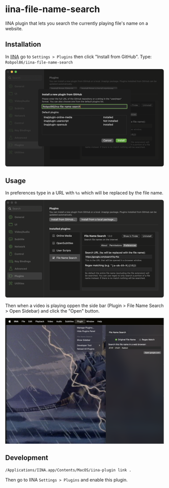 # iina-file-name-search

IINA plugin that lets you search the currently playing file's name on a website.

## Installation

In [IINA](https://iina.io/) go to `Settings > Plugins` then click "Install from GitHub".
Type: `Robpol86/iina-file-name-search`

![install](install.png "install")

## Usage

In preferences type in a URL with `%s` which will be replaced by the file name.

![preferences](preferences.png "preferences")

Then when a video is playing oppen the side bar (Plugin > File Name Search > Open Sidebar) and click the "Open" button.

![sidebar](sidebar.png "sidebar")

## Development

```bash
/Applications/IINA.app/Contents/MacOS/iina-plugin link .
```

Then go to IINA `Settings > Plugins` and enable this plugin.

